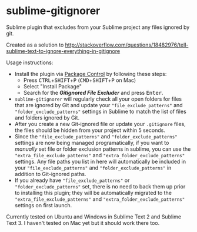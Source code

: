 sublime-gitignorer
==================

Sublime plugin that excludes from your Sublime project any files ignored by git.

Created as a solution to http://stackoverflow.com/questions/18482976/tell-sublime-text-to-ignore-everything-in-gitignore

Usage instructions:

* Install the plugin via [Package Control](https://sublime.wbond.net/) by following these steps:
    * Press <kbd>CTRL</kbd>+<kbd>SHIFT</kbd>+<kbd>P</kbd> (<kbd>CMD</kbd>+<kbd>SHIFT</kbd>+<kbd>P</kbd> on Mac)
    * Select "Install Package"
    * Search for the ***Gitignored File Excluder*** and press <kbd>Enter</kbd>.
* `sublime-gitignorer` will regularly check all your open folders for files that are ignored by Git and update your `"file_exclude_patterns"` and `"folder_exclude_patterns"` settings in Sublime to match the list of files and folders ignored by Git.
* After you create a new Git-ignored file or update your `.gitignore` files, the files should be hidden from your project within 5 seconds.
* Since the `"file_exclude_patterns"` and `"folder_exclude_patterns"` settings are now being managed programatically, if you want to *manually* set file or folder exclusion patterns in sublime, you can use the `"extra_file_exclude_patterns"` and `"extra_folder_exclude_patterns"` settings. Any file paths you list in here will automatically be included in your `"file_exclude_patterns"` and `"folder_exclude_patterns"` in addition to Git-ignored paths.
* If you already have `"file_exclude_patterns"` or `"folder_exclude_patterns"` set, there is no need to back them up prior to installing this plugin; they will be automatically migrated to the `"extra_file_exclude_patterns"` and `"extra_folder_exclude_patterns"` settings on first launch.

Currently tested on Ubuntu and Windows in Sublime Text 2 and Sublime Text 3. I haven't tested on Mac yet but it should work there too.
